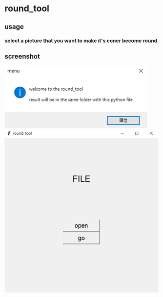 # round_tool
## usage
### <a> select a picture that you want to make it's coner become round</a>
## screenshot
![Alt text](pic/1.png)
![Alt text](pic/2.png)
